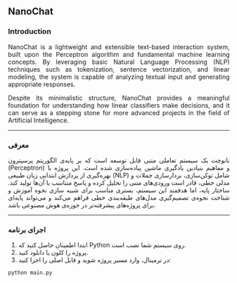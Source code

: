 ## NanoChat

### Introduction

<p align="justify">
NanoChat is a lightweight and extensible text-based interaction system, built upon the Perceptron algorithm and fundamental machine learning concepts. By leveraging basic Natural Language Processing (NLP) techniques such as tokenization, sentence vectorization, and linear modeling, the system is capable of analyzing textual input and generating appropriate responses.
  
<p align="justify">
Despite its minimalistic structure, NanoChat provides a meaningful foundation for understanding how linear classifiers make decisions, and it can serve as a stepping stone for more advanced projects in the field of Artificial Intelligence.

---

### معرفی 

<p align="justify">
نانوچت یک سیستم تعاملی متنی قابل توسعه است که بر پایه‌ی الگوریتم پرسپترون (Perceptron) و مفاهیم بنیادین یادگیری ماشین پیاده‌سازی شده است. این پروژه با بهره‌گیری از پردازش ابتدایی زبان طبیعی (NLP) شامل توکن‌سازی، بردارسازی جملات و مدلی خطی، قادر است ورودی‌های متنی را تحلیل کرده و پاسخ متناسب با آن‌ها تولید کند. ساختار پایه، اما هدفمند این سیستم، بستری مناسب برای شبیه سازی نحوه آموزش و شناخت نحوه‌ی تصمیم‌گیری مدل‌های طبقه‌بندی خطی فراهم می‌کند و می‌تواند پایه‌ای برای پروژه‌های پیشرفته‌تر در حوزه‌ی هوش مصنوعی باشد.

---

### اجرای برنامه

1. ابتدا اطمینان حاصل کنید که Python روی سیستم شما نصب است.
2. پروژه را کلون یا دانلود کنید.
3. در ترمینال، وارد مسیر پروژه شوید و فایل اصلی را اجرا کنید:




```bash
python main.py
```
